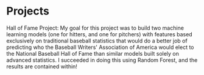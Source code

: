 # Projects
Hall of Fame Project:  My goal for this project was to build two machine learning models (one for hitters, and one for pitchers) with features based exclusively on traditional baseball statistics that would do a better job of predicting who the Baseball Writers' Association of America would elect to the National Baseball Hall of Fame than similar models built solely on advanced statistics.  I succeeded in doing this using Random Forest, and the results are contained within!
